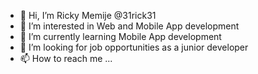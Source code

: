 - 👋 Hi, I’m Ricky Memije @31rick31
- 👀 I’m interested in Web and Mobile App development
- 🌱 I’m currently learning Mobile App development
- 💞️ I’m looking for job opportunities as a junior developer
- 📫 How to reach me ...

<!---
31rick31/31rick31 is a ✨ special ✨ repository because its `README.md` (this file) appears on your GitHub profile.
You can click the Preview link to take a look at your changes.
--->
